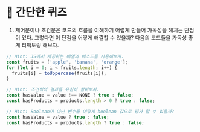 # 📝 간단한 퀴즈

1. 제어문이나 조건문은 코드의 흐름을 이해하기 어렵게 만들어 가독성을 해치는 단점이 있다. 그렇다면 이 단점을 어떻게 해결할 수 있을까? 다음의 코드들을 가독성 좋게 리팩토링 해보자.

```javascript
// Hint: JS에서 제공하는 배열의 메소드를 사용해보자.
const fruits = ['apple', 'banana', 'orange'];
for (let i = 0; i < fruits.length; i++) {
  fruits[i] = toUppercase(fruits[i]);
}
```

```javascript
// Hint: 조건식의 결과를 유심히 살펴보자.
const hasValue = value !== NONE ? true : false;
const hasProducts = products.length > 0 ? true : false;

// Hint: Boolean이 아닌 변수를 어떻게 boolean 값으로 평가 할 수 있을까? 
const hasValue = value ? true : false;
const hasProducts = products.length ? true : false;
```